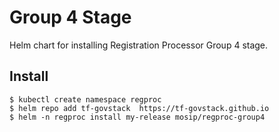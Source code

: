 # Group 4 Stage

Helm chart for installing Registration Processor Group 4 stage.

## Install
```console
$ kubectl create namespace regproc
$ helm repo add tf-govstack  https://tf-govstack.github.io
$ helm -n regproc install my-release mosip/regproc-group4
```

